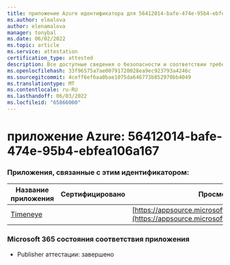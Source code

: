 ```yaml
---
title: приложение Azure идентификатора для 56412014-bafe-474e-95b4-ebfea106a167
ms.author: elmalova
author: elenamalova
manager: tonybal
ms.date: 06/02/2022
ms.topic: article
ms.service: attestation
certification_type: attested
description: Все доступные сведения о безопасности и соответствии требованиям для 56412014-bafe-474e-95b4-ebfea106a167.
ms.openlocfilehash: 33f96575a7ae00791720028ea9ec923793a4246c
ms.sourcegitcommit: 4ceff6ef6aa0bae1075da646773b852970bb4049
ms.translationtype: MT
ms.contentlocale: ru-RU
ms.lasthandoff: 06/03/2022
ms.locfileid: "65866000"
---
```

# <a name="azure-app-id-56412014-bafe-474e-95b4-ebfea106a167"></a>приложение Azure: 56412014-bafe-474e-95b4-ebfea106a167


### <a name="apps-associated-with-this-id"></a>Приложения, связанные с этим идентификатором:
| **Название приложения** | **Сертифицировано** | **Просмотр в AppSource** |
|--------------|---------------|-----------------------|
| [Timeneye](../forward/WA200001950.md) |  | [https://appsource.microsoft.com/product/office/WA200001950](https://appsource.microsoft.com/product/office/WA200001950) |

### <a name="microsoft-365-app-compliance-status"></a>Microsoft 365 состояния соответствия приложения
- Publisher аттестации: завершено
